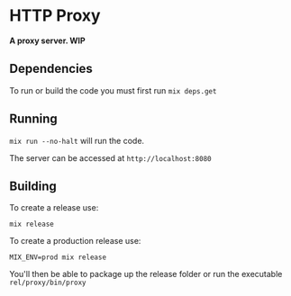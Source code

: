 # HTTP Proxy

**A proxy server. WIP**

## Dependencies
To run or build the code you must first run `mix deps.get`

## Running
`mix run --no-halt` will run the code.

The server can be accessed at `http://localhost:8080`

## Building
To create a release use:

`mix release`

To create a production release use:

`MIX_ENV=prod mix release`

You'll then be able to package up the release folder or run the executable `rel/proxy/bin/proxy`
